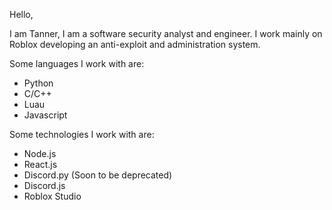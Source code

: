 Hello,

I am Tanner, I am a software security analyst and engineer.  I work mainly on Roblox developing an anti-exploit and administration system.


Some languages I work with are:

- Python
- C/C++
- Luau
- Javascript

Some technologies I work with are:

- Node.js
- React.js
- Discord.py (Soon to be deprecated)
- Discord.js
- Roblox Studio
